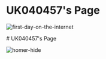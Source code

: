 # UK040457's Page

![first-day-on-the-internet](https://cloud.githubusercontent.com/assets/16547949/25400874/eca2ebce-29c1-11e7-969d-de87b82a7061.jpg)

<Enter a phrase describing the above image>
# UK040457's Page

![homer-hide](https://cloud.githubusercontent.com/assets/16547949/25400902/0a553f14-29c2-11e7-9a40-8d14136b4fa3.jpg)

<Enter a phrase describing the above image>
